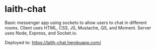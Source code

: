 # laith-chat
Basic messenger app using sockets to allow users to chat in different rooms. Client uses HTML, CSS, JS, Mustache, QS, and Moment. Server uses Node, Express, and Socket.io.

Deployed to: https://laith-chat.herokuapp.com/
